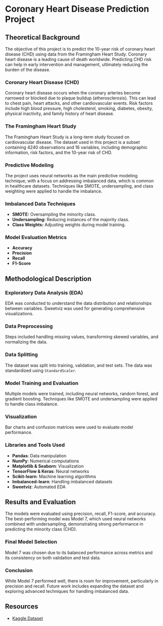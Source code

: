 # Coronary Heart Disease Prediction Project

## Theoretical Background

The objective of this project is to predict the 10-year risk of coronary heart disease (CHD) using data from the Framingham Heart Study. Coronary heart disease is a leading cause of death worldwide. Predicting CHD risk can help in early intervention and management, ultimately reducing the burden of the disease.

### Coronary Heart Disease (CHD)
Coronary heart disease occurs when the coronary arteries become narrowed or blocked due to plaque buildup (atherosclerosis). This can lead to chest pain, heart attacks, and other cardiovascular events. Risk factors include high blood pressure, high cholesterol, smoking, diabetes, obesity, physical inactivity, and family history of heart disease.

### The Framingham Heart Study
The Framingham Heart Study is a long-term study focused on cardiovascular disease. The dataset used in this project is a subset containing 4240 observations and 16 variables, including demographic information, risk factors, and the 10-year risk of CHD.

### Predictive Modeling
The project uses neural networks as the main predictive modeling technique, with a focus on addressing imbalanced data, which is common in healthcare datasets. Techniques like SMOTE, undersampling, and class weighting were applied to handle the imbalance.

### Imbalanced Data Techniques
- **SMOTE:** Oversampling the minority class.
- **Undersampling:** Reducing instances of the majority class.
- **Class Weights:** Adjusting weights during model training.

### Model Evaluation Metrics
- **Accuracy**
- **Precision**
- **Recall**
- **F1-Score**

## Methodological Description

### Exploratory Data Analysis (EDA)
EDA was conducted to understand the data distribution and relationships between variables. Sweetviz was used for generating comprehensive visualizations.

### Data Preprocessing
Steps included handling missing values, transforming skewed variables, and normalizing the data.

### Data Splitting
The dataset was split into training, validation, and test sets. The data was standardized using `StandardScaler`.

### Model Training and Evaluation
Multiple models were trained, including neural networks, random forest, and gradient boosting. Techniques like SMOTE and undersampling were applied to handle class imbalance.

### Visualization
Bar charts and confusion matrices were used to evaluate model performance.

### Libraries and Tools Used
- **Pandas**: Data manipulation
- **NumPy**: Numerical computations
- **Matplotlib & Seaborn**: Visualization
- **TensorFlow & Keras**: Neural networks
- **Scikit-learn**: Machine learning algorithms
- **Imbalanced-learn**: Handling imbalanced datasets
- **Sweetviz**: Automated EDA

## Results and Evaluation

The models were evaluated using precision, recall, F1-score, and accuracy. The best-performing model was Model 7, which used neural networks combined with undersampling, demonstrating strong performance in predicting the minority class (CHD).

### Final Model Selection
Model 7 was chosen due to its balanced performance across metrics and its consistency on both validation and test data.

### Conclusion
While Model 7 performed well, there is room for improvement, particularly in precision and recall. Future work includes expanding the dataset and exploring advanced techniques for handling imbalanced data.

## Resources
- [Kaggle Dataset](https://www.kaggle.com/datasets/dileep070/heart-disease-prediction-using-logistic-regression)

